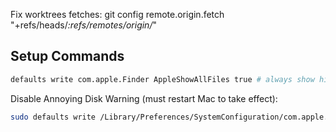 Fix worktrees fetches:
git config remote.origin.fetch "+refs/heads/*:refs/remotes/origin/*" 

## Setup Commands
```bash 
defaults write com.apple.Finder AppleShowAllFiles true # always show hidden files
```

Disable Annoying Disk Warning (must restart Mac to take effect): 
```bash
sudo defaults write /Library/Preferences/SystemConfiguration/com.apple.DiskArbitration.diskarbitrationd.plist DADisableEjectNotification -bool YES && sudo pkill diskarbitrationd
```
